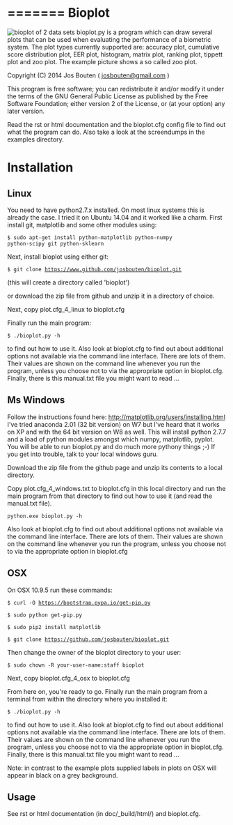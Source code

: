 =======
Bioplot
=======

![bioplot of 2 data sets](https://github.com/josbouten/bioplot/blob/master/examples/A_and_B_zoo_plot.png "bioplot of 2 data sets")
bioplot.py is a program which can draw several plots that can be used
when evaluating the performance of a biometric system. 
The plot types currently supported are:
accuracy plot, cumulative score distribution plot, EER plot, histogram, matrix plot,
ranking plot, tippett plot and zoo plot.
The example picture shows a so called zoo plot.
 
Copyright (C) 2014 Jos Bouten ( josbouten@gmail.com )

This program is free software; you can redistribute it and/or modify
it under the terms of the GNU General Public License as published by
the Free Software Foundation; either version 2 of the License, or
(at your option) any later version.

Read the rst or html documentation and the bioplot.cfg config file to find out what the program can do.
Also take a look at the screendumps in the examples directory.

Installation
============

Linux
-----
You need to have python2.7.x installed. On most linux systems this is already the case.
I tried it on Ubuntu 14.04 and it worked like a charm.
First install git, matplotlib and some other modules using:

<code>$ sudo apt-get install python-matplotlib python-numpy python-scipy git python-sklearn</code>

Next, install bioplot using either git:

<code>$ git clone https://www.github.com/josbouten/bioplot.git</code>

(this will create a directory called 'bioplot')

or download the zip file from github and unzip it in a directory of choice.

Next, copy plot.cfg_4_linux to bioplot.cfg

Finally run the main program: 

<code>$ ./bioplot.py -h</code>

to find out how to use it.
Also look at bioplot.cfg to find out about additional options not available
via the command line interface. There are lots of them.  Their values are shown on the
command line whenever you run the program, unless you choose not to via the appropriate
option in bioplot.cfg. Finally, there is this manual.txt file you might want to read ...

Ms Windows
----------
Follow the instructions found here: http://matplotlib.org/users/installing.html
I've tried anaconda 2.01 (32 bit version) on W7 but I've heard that it works on XP and with the 64 bit version on W8 as well.
This will install python 2.7.7 and a load of python modules amongst which numpy, matplotlib, pyplot.
You will be able to run bioplot.py and do much more pythony things ;-)
If you get into trouble, talk to your local windows guru.

Download the zip file from the github page and unzip its contents to a local directory.

Copy plot.cfg_4_windows.txt to bioplot.cfg in this local directory and run the main 
program from that directory to find out how to use it (and read the manual.txt file).


<code>python.exe bioplot.py -h</code>

Also look at bioplot.cfg to find out about additional options not available
via the command line interface. There are lots of them. Their values are shown on the
command line whenever you run the program, unless you choose not to via the appropriate
option in bioplot.cfg

OSX
---
On OSX 10.9.5 run these commands:

<code>$ curl -O https://bootstrap.pypa.io/get-pip.py</code>

<code>$ sudo python get-pip.py</code>

<code>$ sudo pip2 install matplotlib</code>

<code>$ git clone https://github.com/josbouten/bioplot.git</code>

Then change the owner of the bioplot directory to your user:

<code>$ sudo chown -R your-user-name:staff bioplot</code>

Next, copy bioplot.cfg_4_osx to bioplot.cfg

From here on, you're ready to go.
Finally run the main program from a terminal from within the directory where you installed it: 

<code>$ ./bioplot.py -h</code>

to find out how to use it.
Also look at bioplot.cfg to find out about additional options not available
via the command line interface.  There are lots of them.  Their values are shown on the
command line whenever you run the program, unless you choose not to via the appropriate
option in bioplot.cfg. Finally, there is this manual.txt file you might want to read ...
   
Note: in contrast to the example plots supplied labels in plots on OSX will appear in
black on a grey background.

Usage
-----
See rst or html documentation (in doc/_build/html/) and bioplot.cfg.
